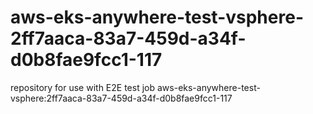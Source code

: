 # aws-eks-anywhere-test-vsphere-2ff7aaca-83a7-459d-a34f-d0b8fae9fcc1-117
repository for use with E2E test job aws-eks-anywhere-test-vsphere:2ff7aaca-83a7-459d-a34f-d0b8fae9fcc1-117

